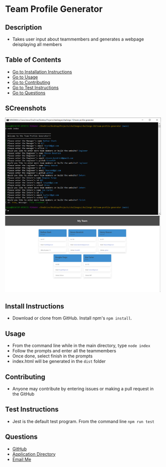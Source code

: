 # Team Profile Generator
## Description
- Takes user input about teammembers and generates a webpage deisplaying all members
## Table of Contents
- [Go to Installation Instructions](#install-instructions)
- [Go to Usage](#usage)
- [Go to Contributing](#contributing)
- [Go to Test Instructions](#test-instructions)
- [Go to Questions](#questions)
## SCreenshots
![Command Prompt](./assets/screenshots/command-line.png)
![Deployed Application](./assets/screenshots/deployed-app.png)
## Install Instructions
- Download or clone from GitHub. Install npm's `npm install`.
## Usage
- From the command line while in the main directory, type `node index`
- Follow the prompts and enter all the teammembers
- Once done, select finish in the prompts
- index.html will be generated in the `dist` folder
## Contributing
- Anyone may contribute by entering issues or making a pull request in the GitHub
## Test Instructions
- Jest is the default test program. From the command line `npm run test`
## Questions
- [GitHub](https://github.com/SteveB29)
- [Application Directory](https://github.com/SteveB29/team-profile-generator)
- [Email Me](mailto:steven.bendrick@gmail.com)
